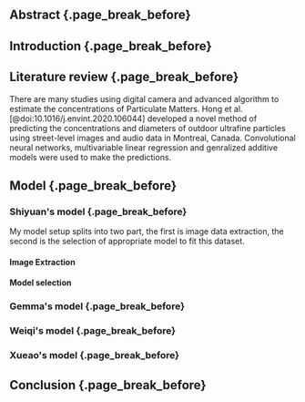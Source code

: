 ## Abstract {.page_break_before}

## Introduction {.page_break_before}

## Literature review {.page_break_before}
There are many studies using digital camera and advanced algorithm to estimate the concentrations of Particulate Matters. Hong et al. [@doi:10.1016/j.envint.2020.106044] developed a novel method of predicting the concentrations and diameters of outdoor ultrafine particles using street-level images and audio data in Montreal, Canada. Convolutional neural networks, multivariable linear regression and genralized additive models were used to make the predictions.


## Model {.page_break_before}
### Shiyuan's model {.page_break_before}
My model setup splits into two part, the first is image data extraction, the second is the selection of appropriate model to fit this dataset.

#### Image Extraction

#### Model selection


### Gemma's model {.page_break_before}

### Weiqi's model {.page_break_before}


### Xueao's model {.page_break_before}
## Conclusion {.page_break_before}
